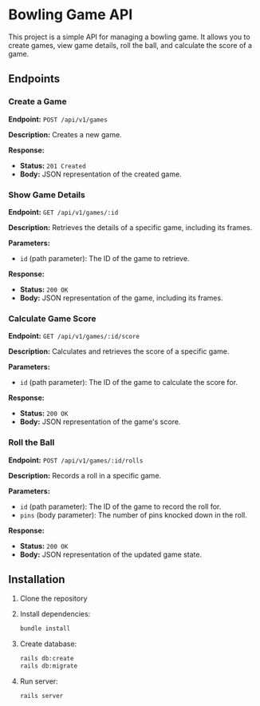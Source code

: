 # Bowling Game API

This project is a simple API for managing a bowling game. It allows you to create games, view game details, roll the ball, and calculate the score of a game.

## Endpoints

### Create a Game

**Endpoint:** `POST /api/v1/games`

**Description:** Creates a new game.

**Response:**
- **Status:** `201 Created`
- **Body:** JSON representation of the created game.

### Show Game Details

**Endpoint:** `GET /api/v1/games/:id`

**Description:** Retrieves the details of a specific game, including its frames.

**Parameters:**
- `id` (path parameter): The ID of the game to retrieve.

**Response:**
- **Status:** `200 OK`
- **Body:** JSON representation of the game, including its frames.

### Calculate Game Score

**Endpoint:** `GET /api/v1/games/:id/score`

**Description:** Calculates and retrieves the score of a specific game.

**Parameters:**
- `id` (path parameter): The ID of the game to calculate the score for.

**Response:**
- **Status:** `200 OK`
- **Body:** JSON representation of the game's score.

### Roll the Ball

**Endpoint:** `POST /api/v1/games/:id/rolls`

**Description:** Records a roll in a specific game.

**Parameters:**
- `id` (path parameter): The ID of the game to record the roll for.
- `pins` (body parameter): The number of pins knocked down in the roll.

**Response:**
- **Status:** `200 OK`
- **Body:** JSON representation of the updated game state.

## Installation

1. Clone the repository

2. Install dependencies:
   ```sh
   bundle install
   
3. Create database:
   ```sh
   rails db:create
   rails db:migrate
   
4. Run server:
   ```sh
   rails server   
   
